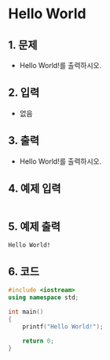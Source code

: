 # Hello World

## 1. 문제
- Hello World!를 출력하시오.

## 2. 입력
- 없음

## 3. 출력
- Hello World!를 출력하시오.

## 4. 예제 입력
```

```

## 5. 예제 출력
```
Hello World!
```

## 6. 코드

```c++
#include <iostream>
using namespace std;

int main()
{
    printf("Hello World!");
  
  	return 0;
}

```
